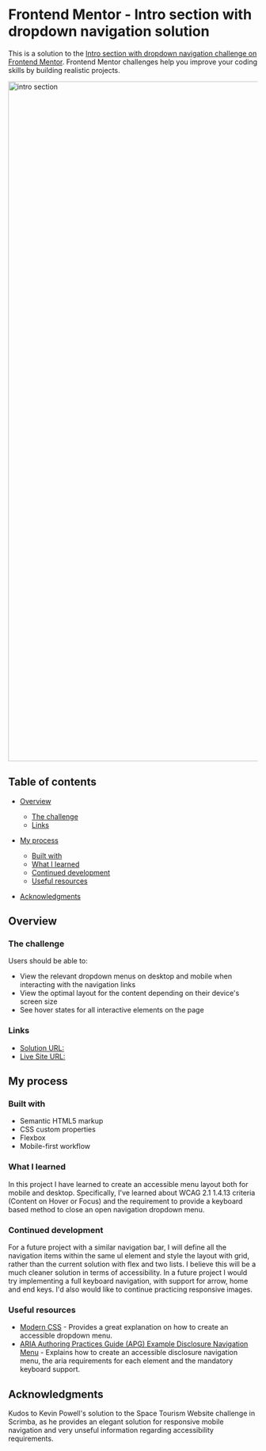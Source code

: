 # Frontend Mentor - Intro section with dropdown navigation solution

This is a solution to the [Intro section with dropdown navigation challenge on Frontend Mentor](https://www.frontendmentor.io/challenges/intro-section-with-dropdown-navigation-ryaPetHE5). Frontend Mentor challenges help you improve your coding skills by building realistic projects. 

<img width="1372" alt="intro section" src="https://github.com/cr1deg0/Intro-with-dropdown-navigation/assets/86016298/2923627f-48e1-4226-92be-3801c885262d">

## Table of contents

- [Overview](#overview)
  - [The challenge](#the-challenge)
  - [Links](#links)
- [My process](#my-process)
  - [Built with](#built-with)
  - [What I learned](#what-i-learned)
  - [Continued development](#continued-development)
  - [Useful resources](#useful-resources)

- [Acknowledgments](#acknowledgments)

## Overview

### The challenge

Users should be able to:

- View the relevant dropdown menus on desktop and mobile when interacting with the navigation links
- View the optimal layout for the content depending on their device's screen size
- See hover states for all interactive elements on the page

### Links

- [Solution URL:](https://www.frontendmentor.io/solutions/accessible-intro-section-with-dropdown-navigation-S3Gv-JeMei)
- [Live Site URL:](https://cr1deg0.github.io/Intro-with-dropdown-navigation/)

## My process

### Built with

- Semantic HTML5 markup
- CSS custom properties
- Flexbox
- Mobile-first workflow

### What I learned

In this project I have learned to create an accessible menu layout both for mobile and desktop. Specifically, I've learned about WCAG 2.1 1.4.13 criteria (Content on Hover or Focus) and the requirement to provide a keyboard based method to close an open navigation dropdown menu.

### Continued development

For a future project with a similar navigation bar, I will define all the navigation items within the same ul element and style the layout with grid, rather than the current solution with flex and two lists. I believe this will be a much cleaner solution in terms of accessibility.
In a future project I would try implementing a full keyboard navigation, with support for arrow, home and end keys.
I'd also would like to continue practicing responsive images.

### Useful resources

- [Modern CSS](https://moderncss.dev/css-only-accessible-dropdown-navigation-menu/) - Provides a great explanation on how to create an accessible dropdown menu.
- [ARIA Authoring Practices Guide (APG) Example Disclosure Navigation Menu](https://www.w3.org/WAI/ARIA/apg/example-index/disclosure/disclosure-navigation.html#mythical-page-content) - Explains how to create an accessible disclosure navigation menu, the aria requirements for each element and the mandatory keyboard support.

## Acknowledgments

Kudos to Kevin Powell's solution to the Space Tourism Website challenge in Scrimba, as he provides an elegant solution for responsive mobile navigation and very unseful information regarding accessibility requirements.
